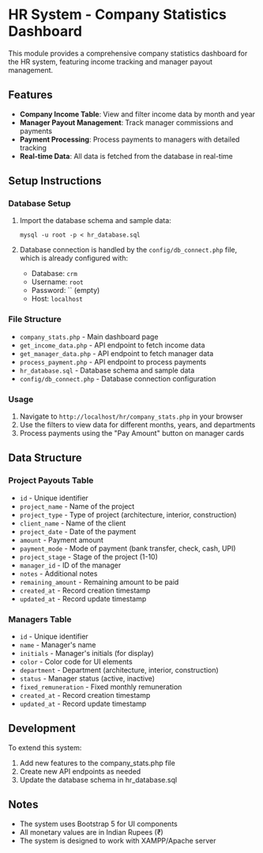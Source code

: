 # HR System - Company Statistics Dashboard

This module provides a comprehensive company statistics dashboard for the HR system, featuring income tracking and manager payout management.

## Features

- **Company Income Table**: View and filter income data by month and year
- **Manager Payout Management**: Track manager commissions and payments
- **Payment Processing**: Process payments to managers with detailed tracking
- **Real-time Data**: All data is fetched from the database in real-time

## Setup Instructions

### Database Setup

1. Import the database schema and sample data:
   ```
   mysql -u root -p < hr_database.sql
   ```

2. Database connection is handled by the `config/db_connect.php` file, which is already configured with:
   - Database: `crm`
   - Username: `root`
   - Password: `` (empty)
   - Host: `localhost`

### File Structure

- `company_stats.php` - Main dashboard page
- `get_income_data.php` - API endpoint to fetch income data
- `get_manager_data.php` - API endpoint to fetch manager data
- `process_payment.php` - API endpoint to process payments
- `hr_database.sql` - Database schema and sample data
- `config/db_connect.php` - Database connection configuration

### Usage

1. Navigate to `http://localhost/hr/company_stats.php` in your browser
2. Use the filters to view data for different months, years, and departments
3. Process payments using the "Pay Amount" button on manager cards

## Data Structure

### Project Payouts Table

- `id` - Unique identifier
- `project_name` - Name of the project
- `project_type` - Type of project (architecture, interior, construction)
- `client_name` - Name of the client
- `project_date` - Date of the payment
- `amount` - Payment amount
- `payment_mode` - Mode of payment (bank transfer, check, cash, UPI)
- `project_stage` - Stage of the project (1-10)
- `manager_id` - ID of the manager
- `notes` - Additional notes
- `remaining_amount` - Remaining amount to be paid
- `created_at` - Record creation timestamp
- `updated_at` - Record update timestamp

### Managers Table

- `id` - Unique identifier
- `name` - Manager's name
- `initials` - Manager's initials (for display)
- `color` - Color code for UI elements
- `department` - Department (architecture, interior, construction)
- `status` - Manager status (active, inactive)
- `fixed_remuneration` - Fixed monthly remuneration
- `created_at` - Record creation timestamp
- `updated_at` - Record update timestamp

## Development

To extend this system:

1. Add new features to the company_stats.php file
2. Create new API endpoints as needed
3. Update the database schema in hr_database.sql

## Notes

- The system uses Bootstrap 5 for UI components
- All monetary values are in Indian Rupees (₹)
- The system is designed to work with XAMPP/Apache server 